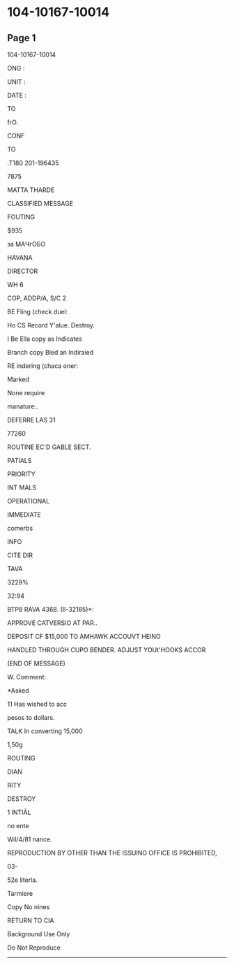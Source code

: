 # 104-10167-10014

## Page 1

104-10167-10014

ONG :

UNIT :

DATE :

TO

frO.

CONF

TO

.T180 201-196435

7875

MATTA THARDE

CLASSIFIED MESSAGE

FOUTING

$935

за МАЧгОБО

HAVANA

DIRECTOR

WH 6

COP, ADDP/A, S/C 2

BE Fling (check duel:

Ho CS Record Y'alue. Destroy.

I Be Ella copy as Indicates

Branch copy Bled an Indiraied

RE indering (chaca oner:

Marked

None require

manature:.

DEFERRE LAS 31

77260

ROUTINE EC'D GABLE SECT.

PATIALS

PRIORITY

INT MALS

OPERATIONAL

IMMEDIATE

comerbs

INFO

CITE DIR

TAVA

3229%

32:94

BTP8 RAVA 4368. (II-32185)*:

APPROVE CATVERSIO AT PAR..

DEPOSIT CF $15,000 TO AMHAWK ACCOUVT HEINO

HANDLED THROUGH CUPO BENDER. ADJUST YOUt'HOOKS ACCOR

(END OF MESSAGE)

W. Comment:

*Asked

11 Has wished to acc

pesos to dollars.

TALK In converting 15,000

1,50g

ROUTING

DIAN

RITY

DESTROY

1 INTIÂL

no ente

Wil/4/81 nance.

REPRODUCTION BY OTHER THAN THE ISSUING OFFICE IS PROHIBITED,

03-

52e literla.

Tarmiere

Copy No nines

RETURN TO CIA

Background Use Only

Do Not Reproduce

---


